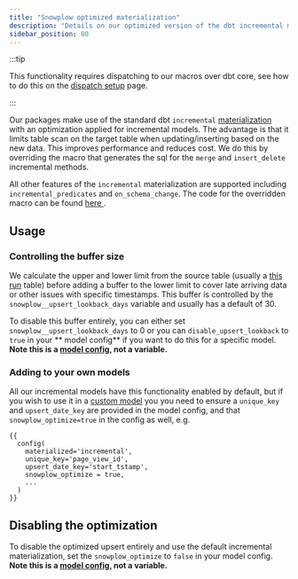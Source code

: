 ```yaml
---
title: "Snowplow optimized materialization"
description: "Details on our optimized version of the dbt incremental materialization and how to enable it."
sidebar_position: 80
---
```


:::tip

This functionality requires dispatching to our macros over dbt core, see how to do this on the [dispatch setup](/docs/modeling-your-data/modeling-your-data-with-dbt/package-mechanics/dispatch/index.md) page.

:::

Our packages make use of the standard dbt `incremental` [materialization](https://docs.getdbt.com/docs/build/materializations#incremental) with an optimization applied for incremental models. The advantage is that it limits table scan on the target table when updating/inserting based on the new data. This improves performance and reduces cost. We do this by overriding the macro that generates the sql for the `merge` and `insert_delete` incremental methods.

All other features of the `incremental` materialization are supported including `incremental_predicates` and `on_schema_change`. The code for the overridden macro can be found [here <Icon icon="fa-brands fa-github"/>](https://github.com/snowplow/dbt-snowplow-utils/blob/main/macros/materializations/base_incremental/common/get_merge_sql.sql).

## Usage
### Controlling the buffer size
We calculate the upper and lower limit from the source table (usually a [this run](/docs/modeling-your-data/modeling-your-data-with-dbt/package-mechanics/this-run-tables/index.md) table) before adding a buffer to the lower limit to cover late arriving data or other issues with specific timestamps. This buffer is controlled by the `snowplow__upsert_lookback_days` variable and usually has a default of 30.

To disable this buffer entirely, you can either set `snowplow__upsert_lookback_days` to 0 or you can  `disable_upsert_lookback` to `true` in your ** model config** if you want to do this for a specific model. **Note this is a [model config](https://docs.getdbt.com/reference/model-configs), not a variable.**

### Adding to your own models
All our incremental models have this functionality enabled by default, but if you wish to use it in a [custom model](/docs/modeling-your-data/modeling-your-data-with-dbt/dbt-custom-models/index.md) you you need to ensure a `unique_key` and `upsert_date_key` are provided in the model config, and that `snowplow_optimize=true` in the config as well, e.g.

```jinja2 title="my_model.sql"
{{
  config(
    materialized='incremental',
    unique_key='page_view_id',
    upsert_date_key='start_tstamp',
    snowplow_optimize = true,
    ...
  )
}}
```

## Disabling the optimization
To disable the optimized upsert entirely and use the default incremental materialization, set the `snowplow_optimize` to `false` in your model config.
**Note this is a [model config](https://docs.getdbt.com/reference/model-configs), not a variable.**
